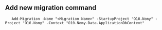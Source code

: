 ﻿## Add new migration command

       Add-Migration -Name "<Migration Name>" -StartupProject "O10.Nomy" -Project "O10.Nomy" -Context "O10.Nomy.Data.ApplicationDbContext"
